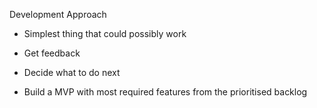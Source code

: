 Development Approach

*   Simplest thing that could possibly work
*   Get feedback
*   Decide what to do next

* Build a MVP with most required features from the prioritised backlog
